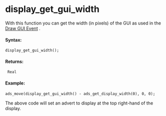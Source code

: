 # display_get_gui_width

With this function you can get the width (in pixels) of the GUI as used
in the [Draw GUI
Event](../../../The_Asset_Editors/Object_Properties/Draw_Events) .

#### Syntax:

``` gml
display_get_gui_width();
```

#### Returns:

``` gml
 Real
```

#### Example:

``` gml
ads_move(display_get_gui_width() - ads_get_display_width(0), 0, 0);
```

The above code will set an advert to display at the top right-hand of
the display.
